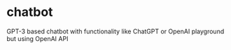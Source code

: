 # chatbot
GPT-3 based chatbot with functionality like ChatGPT or OpenAI playground but using OpenAI API

